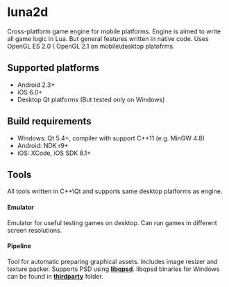 luna2d
======

Cross-platform game engine for mobile platforms. Engine is aimed to write all game logic in Lua. But general features written in native code. Uses OpenGL ES 2.0 \ OpenGL 2.1 on mobile\desktop platofrms.

## Supported platforms
* Android 2.3+
* iOS 6.0+
* Desktop Qt platforms (But tested only on Windows)

## Build requirements
* Windows: Qt 5.4+, compiler with support C++11 (e.g. MinGW 4.8)
* Android: NDK r9+
* iOS: XCode, iOS SDK 8.1+

## Tools
All tools written in C++\Qt and supports same desktop platforms as engine.

#### Emulator
Emulator for useful testing games on desktop. Can run games in different screen resolutions. 

#### Pipeline
Tool for automatic preparing graphical assets. Includes image resizer and texture packer. 
Supports PSD using **[libqpsd](https://github.com/Code-ReaQtor/libqpsd)**. libqpsd binaries for Windows can be found in **[thirdparty](luna2d/thirdparty/libqpsd)** folder.